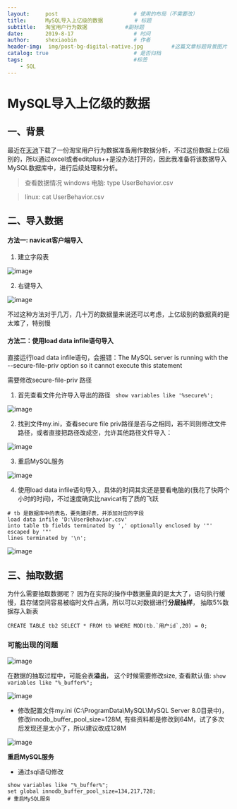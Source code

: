 ```yaml
---
layout:     post   				        # 使用的布局（不需要改）
title:      MySQL导入上亿级的数据 		   # 标题 
subtitle:   淘宝用户行为数据            #副标题
date:       2019-8-17 				    # 时间
author:     shexiaobin 				    # 作者
header-img:  img/post-bg-digital-native.jpg     	#这篇文章标题背景图片
catalog: true 						    # 是否归档
tags:								    #标签
    - SQL
---
```




#  MySQL导入上亿级的数据

## 一、背景
最近在[天池](https://tianchi.aliyun.com/dataset/dataDetail?dataId=649)下载了一份淘宝用户行为数据准备用作数据分析，不过这份数据上亿级别的，所以通过excel或者editplus++是没办法打开的，因此我准备将该数据导入MySQL数据库中，进行后续处理和分析。
> 查看数据情况
> windows 电脑:  type UserBehavior.csv

> linux:  cat UserBehavior.csv

## 二、导入数据
#### 方法一: navicat客户端导入
1. 建立字段表

![image](https://user-images.githubusercontent.com/26622879/65060250-203c4800-d9aa-11e9-83a4-d5576836f0aa.png)


2. 右键导入

![image](https://user-images.githubusercontent.com/26622879/65060594-bf613f80-d9aa-11e9-82fb-2abc2c5f19e7.png)


不过这种方法对于几万，几十万的数据量来说还可以考虑，上亿级别的数据真的是太难了，特别慢

#### 方法二：使用load data infile语句导入
直接运行load data infile语句，会报错：The MySQL server is running with the --secure-file-priv option so it cannot execute this statement

需要修改secure-file-priv 路径


1. 首先查看文件允许导入导出的路径
`` show variables like '%secure%';``

![image](https://user-images.githubusercontent.com/26622879/65060630-d30ca600-d9aa-11e9-9621-11b11bad8101.png)

2. 找到文件my.ini，查看secure file priv路径是否与之相同，若不同则修改文件路径，或者直接把路径改成空，允许其他路径文件导入：

![image](https://user-images.githubusercontent.com/26622879/65060664-e3bd1c00-d9aa-11e9-9851-59b47cbac28f.png)

3. 重启MySQL服务

![image](https://user-images.githubusercontent.com/26622879/65060704-f7688280-d9aa-11e9-8f19-c69b8ce498d9.png)

4. 使用load data infile语句导入，具体的时间其实还是要看电脑的(我花了快两个小时的时间)，不过速度确实比navicat有了质的飞跃

```
# tb 是数据库中的表名，要先建好表，并添加对应的字段
load data infile 'D:\UserBehavior.csv'   
into table tb fields terminated by ',' optionally enclosed by '"' escaped by '"'
lines terminated by '\n'; 
```

![image](https://user-images.githubusercontent.com/26622879/65060761-0f400680-d9ab-11e9-889b-27475cddd796.png)

## 三、抽取数据
为什么需要抽取数据呢？
因为在实际的操作中数据量真的是太大了，语句执行缓慢，且存储空间容易被临时文件占满，所以可以对数据进行**分层抽样**， 抽取5%数据存入新表
```
CREATE TABLE tb2 SELECT * FROM tb WHERE MOD(tb.`用户id`,20) = 0;
```
### 可能出现的问题

![image](https://user-images.githubusercontent.com/26622879/65060789-1bc45f00-d9ab-11e9-99cb-602d4de8e738.png)

在数据的抽取过程中，可能会表**溢出**， 这个时候需要修改size,
查看默认值: ``show variables like "%_buffer%";``

![image](https://user-images.githubusercontent.com/26622879/65060820-30085c00-d9ab-11e9-97d0-733d5bfc5036.png)

-  修改配置文件my.ini
(C:\ProgramData\MySQL\MySQL Server 8.0目录中)，修改innodb_buffer_pool_size=128M, 有些资料都是修改到64M，试了多次后发现还是太小了，所以建议改成128M

![image](https://user-images.githubusercontent.com/26622879/65060852-3dbde180-d9ab-11e9-9072-f86aa9a74529.png)

**重启MySQL服务**

-  通过sql语句修改
```
show variables like "%_buffer%";
set global innodb_buffer_pool_size=134,217,728‬;
# 重启MySQL服务
```
